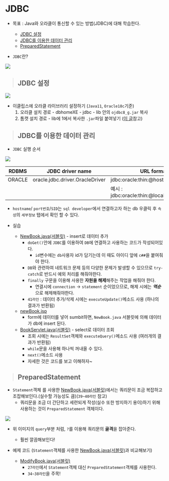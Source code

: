 # JDBC

+ 목표 : Java와 오라클이 통신할 수 있는 방법(JDBC)에 대해 학습한다.
    + [JDBC 설정]()
    + [JDBC를 이용한 데이터 관리]()
    + [PreparedStatement]()

+ `JDBC`란?

<img src="img1">

> ## JDBC 설정

<img src="img2">

+ 이클립스에 오라클 라이브러리 설정하기 (`Java11`, `Oracle18c`기준)
    1. 오라클 설치 경로 - dbhomeXE - jdbc - lib 안의 `ojdbc8_g.jar` 복사
    2. 톰캣 설치 경로 - lib에 1에서 복사한 `.jar`파일 붙여넣기 ([이 글](https://progh2.tistory.com/entry/Java13%EC%97%90%EC%84%9C-%EC%98%A4%EB%9D%BC%ED%81%B4-%EB%8D%B0%EC%9D%B4%ED%84%B0%EB%B2%A0%EC%9D%B4%EC%8A%A4-11gR2-JDBC-%EB%9D%BC%EC%9D%B4%EB%B8%8C%EB%9F%AC%EB%A6%AC-%EC%B6%94%EA%B0%80%ED%95%98%EA%B8%B0)참고)

> ## JDBC를 이용한 데이터 관리

+ `JDBC` 실행 순서

<img src="img3">

|RDBMS|JDBC driver name|URL format|
|---|---|---|
|ORACLE|oracle.jdbc.driver.OracleDriver|jdbc:oracle:thin:@hostname:port:SID|
|||예시 : jdbc:oracle:thin:@localhost:1521:xe|

+ `hostname`/ `port번호`/`SID`는 `sql developer`에서 연결하고자 하는 db 우클릭 후 `속성`의 `세부정보` 탭에서 확인 할 수 있다.

+ 실습
    + [NewBook.java(서블릿)]() - insert로 데이터 추가
        + `doGet()`안에 `JDBC`를 이용하여 `DB`에 연결하고 사용하는 코드가 작성되어있다.
            + `id`변수에는 `db`사용자 id가 담기는데 이 때도 아이디 앞에 `c##`을 붙여줘야 한다.
        + `DB`와 관련하여 네트워크 문제 등의 다양한 문제가 발생할 수 있으므로 `try-catch`로 반드시 예외 처리를 해줘야한다.
        + `finally` 구문을 이용해 사용한 **자원을 해제**해주는 작업을 해줘야 한다.
            + 연결시에 `connection`  -> `statement` 순이었으므로, 해제 시에는 ***역순***으로 해제해줘야한다.
        + `41라인` : 데이터 추가/삭제 시에는 `executeUpdate()`메소드 사용 (하나의 결과가 반환됨)
    + [newBook.jsp]()
        + form에 데이터를 넣어 sumbit하면, `NewBook.java` 서블릿에 의해 데이터가 db에 insert 된다.
    + [BookServlet.java(서블릿)]() - select로 데이터 조회
        + 조회 시에는 `ResultSet`객체와 `executeQuery()`메소드 사용 (여러개의 결과가 반환됨)
        + `while`문을 사용해 하나씩 꺼내올 수 있다.
        + `next()`메소드 사용
        + 자세한 것은 코드를 보고 이해하자~

> ## PreparedStatement

+ `Statement`객체 를 사용한 [NewBook.java(서블릿)]()에서는 쿼리문이 조금 복잡하고 조잡해보인다.(실수할 가능성도 큼)(`39~40라인` 참고)
    + 쿼리문을 조금 더 간단하고 세련되게 작성(실수 또한 방지하기 용이)하기 위해 사용하는 것이 `PreparedStatement` 객체이다.

<img src="img4">

+ 위 이미지의 `query`부분 처럼, `?`를 이용해 쿼리문의 **골격**을 잡아준다. 
    + 훨씬 깔끔해보인다!

+ 예제 코드 (`Statement`객체를 사용한 [NewBook.java(서블릿)]()과 비교해보기)
    + [ModifyBook.java(서블릿)]()
        + `27라인`에서 `Statement`객체 대신 `PreparedStatement`객체를 사용한다.
        + `34~38라인`을 주목!